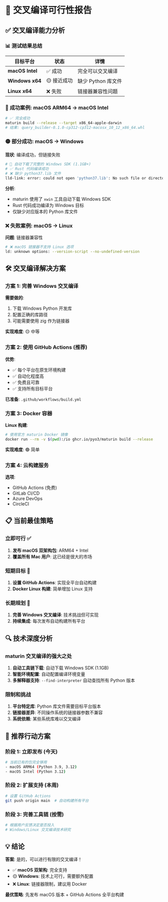 # 🔄 交叉编译可行性报告

## ✅ 交叉编译能力分析

### 📊 测试结果总结

| 目标平台 | 状态 | 详情 |
|---------|------|------|
| **macOS Intel** | ✅ 成功 | 完全可以交叉编译 |
| **Windows x64** | 🟡 接近成功 | 缺少 Python 库文件 |
| **Linux x64** | ❌ 失败 | 链接器兼容性问题 |

### 🎯 成功案例: macOS ARM64 → macOS Intel

```bash
# ✅ 完全成功
maturin build --release --target x86_64-apple-darwin
# 结果: query_builder-0.1.0-cp312-cp312-macosx_10_12_x86_64.whl
```

### 🟡 部分成功: macOS → Windows

**现状**: 编译成功，但链接失败
```bash
# 🔄 自动下载了完整的 Windows SDK (1.1GB+)
# ✅ Rust 代码编译成功
# ❌ 缺少 python37.lib 文件
lld-link: error: could not open 'python37.lib': No such file or directory
```

**分析**: 
- maturin 使用了 `xwin` 工具自动下载 Windows SDK
- Rust 代码成功编译为 Windows 目标
- 仅缺少对应版本的 Python 库文件

### ❌ 失败案例: macOS → Linux

**问题**: 链接器兼容性
```bash
# ❌ macOS 链接器不支持 Linux 选项
ld: unknown options: --version-script --no-undefined-version
```

## 🛠️ 交叉编译解决方案

### 方案 1: 完善 Windows 交叉编译

**需要做的**:
1. 下载 Windows Python 开发库
2. 配置正确的库路径
3. 可能需要使用 zig 作为链接器

**实现难度**: 🟡 中等

### 方案 2: 使用 GitHub Actions (推荐)

**优势**:
- ✅ 每个平台在原生环境构建
- ✅ 自动化程度高
- ✅ 免费且可靠
- ✅ 支持所有目标平台

**已准备**: `.github/workflows/build.yml`

### 方案 3: Docker 容器

**Linux 构建**:
```bash
# 使用官方 maturin Docker 镜像
docker run --rm -v $(pwd):/io ghcr.io/pyo3/maturin build --release
```

**实现难度**: 🟢 简单

### 方案 4: 云构建服务

**选项**:
- GitHub Actions (免费)
- GitLab CI/CD
- Azure DevOps
- CircleCI

## 📋 当前最佳策略

### 立即可行 ✅
1. **发布 macOS 双架构包**: ARM64 + Intel
2. **覆盖所有 Mac 用户**: 这已经是很大的市场

### 短期目标 🎯
1. **设置 GitHub Actions**: 实现全平台自动构建
2. **Docker Linux 构建**: 简单增加 Linux 支持

### 长期规划 🚀
1. **完善 Windows 交叉编译**: 技术挑战但可实现
2. **持续集成**: 每次发布自动构建所有平台

## 🔍 技术深度分析

### maturin 交叉编译的强大之处
1. **自动工具链下载**: 自动下载 Windows SDK (1.1GB)
2. **智能环境配置**: 自动配置编译环境变量
3. **多解释器支持**: `--find-interpreter` 自动查找所有 Python 版本

### 限制和挑战
1. **平台特定库**: Python 库文件需要目标平台版本
2. **链接器差异**: 不同操作系统的链接器参数不兼容
3. **系统依赖**: 某些系统库难以交叉编译

## 🎯 推荐行动方案

### 阶段 1: 立即发布 (今天)
```bash
# 当前已有的包完全够用
- macOS ARM64 (Python 3.9, 3.12)
- macOS Intel (Python 3.12)
```

### 阶段 2: 扩展支持 (本周)
```bash
# 设置 GitHub Actions
git push origin main  # 自动构建所有平台
```

### 阶段 3: 完善工具链 (按需)
```bash
# 根据用户反馈决定是否投入
# Windows/Linux 交叉编译技术研究
```

## 💡 结论

**答案**: 是的，可以进行有限的交叉编译！

- ✅ **macOS 双架构**: 完全支持
- 🟡 **Windows**: 技术上可行，需要额外配置
- ❌ **Linux**: 链接器限制，建议用 Docker

**最优策略**: 先发布 macOS 版本 + GitHub Actions 全平台构建